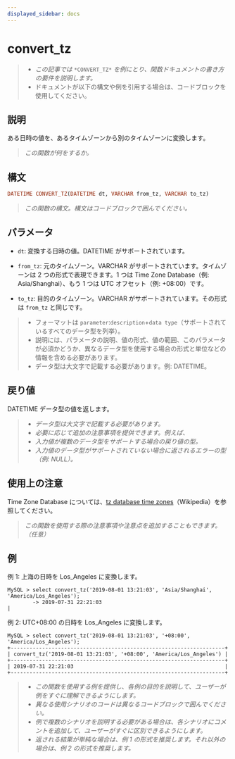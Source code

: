 ```yaml
---
displayed_sidebar: docs
---
```


# convert_tz

> - *この記事では* `*CONVERT_TZ*` *を例にとり、関数ドキュメントの書き方の要件を説明します。*
> - ドキュメントが以下の構文や例を引用する場合は、コードブロックを使用してください。

## 説明

ある日時の値を、あるタイムゾーンから別のタイムゾーンに変換します。

> *この関数が何をするか。*

## 構文

```Haskell
DATETIME CONVERT_TZ(DATETIME dt, VARCHAR from_tz, VARCHAR to_tz)
```

> *この関数の構文。構文はコードブロックで囲んでください。*

## パラメータ

- `dt`: 変換する日時の値。DATETIME がサポートされています。

- `from_tz`: 元のタイムゾーン。VARCHAR がサポートされています。タイムゾーンは 2 つの形式で表現できます。1 つは Time Zone Database（例: Asia/Shanghai）、もう 1 つは UTC オフセット（例: +08:00）です。

- `to_tz`: 目的のタイムゾーン。VARCHAR がサポートされています。その形式は `from_tz` と同じです。

> - フォーマットは `parameter`:`description`+`data type`（サポートされているすべてのデータ型を列挙）。
> - 説明には、パラメータの説明、値の形式、値の範囲、このパラメータが必須かどうか、異なるデータ型を使用する場合の形式と単位などの情報を含める必要があります。
> - データ型は大文字で記載する必要があります。例: DATETIME。

## 戻り値

DATETIME データ型の値を返します。

> - *データ型は大文字で記載する必要があります。*
> - *必要に応じて追加の注意事項を提供できます。例えば、*
> - *入力値が複数のデータ型をサポートする場合の戻り値の型。*
> - *入力値のデータ型がサポートされていない場合に返されるエラーの型（例: NULL）。*

## 使用上の注意

Time Zone Database については、[tz database time zones](https://en.wikipedia.org/wiki/List_of_tz_database_time_zones)（Wikipedia）を参照してください。

> *この関数を使用する際の注意事項や注意点を追加することもできます。（任意）*

## 例

例 1: 上海の日時を Los_Angeles に変換します。

```plaintext
MySQL > select convert_tz('2019-08-01 13:21:03', 'Asia/Shanghai', 'America/Los_Angeles');
        -> 2019-07-31 22:21:03                                                       |
```

例 2: UTC+08:00 の日時を Los_Angeles に変換します。

```plaintext
MySQL > select convert_tz('2019-08-01 13:21:03', '+08:00', 'America/Los_Angeles');
+--------------------------------------------------------------------+
| convert_tz('2019-08-01 13:21:03', '+08:00', 'America/Los_Angeles') |
+--------------------------------------------------------------------+
| 2019-07-31 22:21:03                                                |
+--------------------------------------------------------------------+
```

> - *この関数を使用する例を提供し、各例の目的を説明して、ユーザーが例をすぐに理解できるようにします。*
> - *異なる使用シナリオのコードは異なるコードブロックで囲んでください。*
> - *例で複数のシナリオを説明する必要がある場合は、各シナリオにコメントを追加して、ユーザーがすぐに区別できるようにします。*
> - *返される結果が単純な場合は、例* *1* *の形式を推奨します。それ以外の場合は、例 2 の形式を推奨します。*